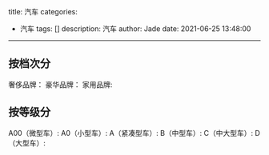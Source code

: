title: 汽车
categories:
  - 汽车
tags: []
description: 汽车
author: Jade
date: 2021-06-25 13:48:00
---
## 按档次分
奢侈品牌：
豪华品牌：
家用品牌:

## 按等级分
A00（微型车）:
A0（小型车）:
A（紧凑型车）:
B（中型车）:
C（中大型车）:
D（大型车）: